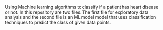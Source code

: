 Using Machine learning algorithms to classify if a patient has heart disease or not. In this repository are two files. The first file for exploratory data analysis and the second file is an ML model model that uses classification techniques to predict the class of given data points. 
